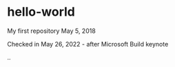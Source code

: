 # hello-world
My first repository May 5, 2018

Checked in May 26, 2022 - after Microsoft Build keynote

..
